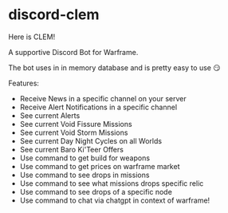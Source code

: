 # discord-clem
Here is CLEM!

A supportive Discord Bot for Warframe.

The bot uses in in memory database and is pretty easy to use :smirk:

Features:
* Receive News in a specific channel on your server
* Receive Alert Notifications in a specific channel
* See current Alerts
* See current Void Fissure Missions
* See current Void Storm Missions
* See current Day Night Cycles on all Worlds
* See current Baro Ki'Teer Offers
* Use command to get build for weapons
* Use command to get prices on warframe market
* Use command to see drops in missions
* Use command to see what missions drops specific relic
* Use command to see drops of a specific node
* Use command to chat via chatgpt in context of warframe!
